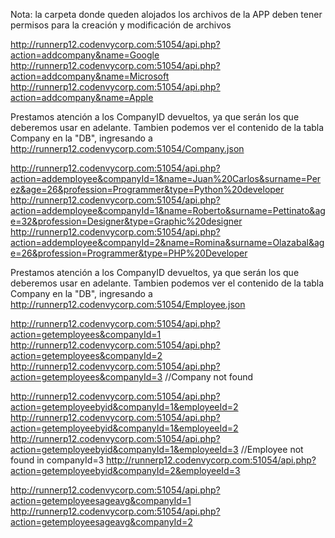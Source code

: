 
Nota: la carpeta donde queden alojados los archivos de la APP deben tener permisos para la creación y modificación de archivos

http://runnerp12.codenvycorp.com:51054/api.php?action=addcompany&name=Google
http://runnerp12.codenvycorp.com:51054/api.php?action=addcompany&name=Microsoft
http://runnerp12.codenvycorp.com:51054/api.php?action=addcompany&name=Apple

Prestamos atención a los CompanyID devueltos, ya que serán los que deberemos usar en adelante.
Tambien podemos ver el contenido de la tabla Company en la "DB", ingresando a
http://runnerp12.codenvycorp.com:51054/Company.json

http://runnerp12.codenvycorp.com:51054/api.php?action=addemployee&companyId=1&name=Juan%20Carlos&surname=Perez&age=26&profession=Programmer&type=Python%20developer
http://runnerp12.codenvycorp.com:51054/api.php?action=addemployee&companyId=1&name=Roberto&surname=Pettinato&age=32&profession=Designer&type=Graphic%20designer
http://runnerp12.codenvycorp.com:51054/api.php?action=addemployee&companyId=2&name=Romina&surname=Olazabal&age=26&profession=Programmer&type=PHP%20Developer

Prestamos atención a los CompanyID devueltos, ya que serán los que deberemos usar en adelante.
Tambien podemos ver el contenido de la tabla Company en la "DB", ingresando a
http://runnerp12.codenvycorp.com:51054/Employee.json


http://runnerp12.codenvycorp.com:51054/api.php?action=getemployees&companyId=1
http://runnerp12.codenvycorp.com:51054/api.php?action=getemployees&companyId=2
http://runnerp12.codenvycorp.com:51054/api.php?action=getemployees&companyId=3 //Company not found


http://runnerp12.codenvycorp.com:51054/api.php?action=getemployeebyid&companyId=1&employeeId=2
http://runnerp12.codenvycorp.com:51054/api.php?action=getemployeebyid&companyId=1&employeeId=2
http://runnerp12.codenvycorp.com:51054/api.php?action=getemployeebyid&companyId=1&employeeId=3 //Employee not found in companyId=3
http://runnerp12.codenvycorp.com:51054/api.php?action=getemployeebyid&companyId=2&employeeId=3

http://runnerp12.codenvycorp.com:51054/api.php?action=getemployeesageavg&companyId=1
http://runnerp12.codenvycorp.com:51054/api.php?action=getemployeesageavg&companyId=2